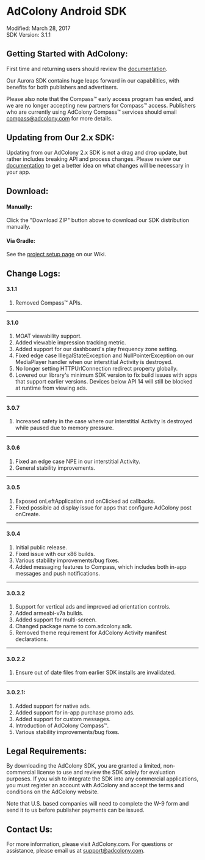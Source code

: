 AdColony Android SDK
==================================
Modified: March 28, 2017<br>
SDK Version: 3.1.1

Getting Started with AdColony:
----------------------------------
First time and returning users should review the [documentation](https://github.com/AdColony/AdColony-Android-SDK-3/wiki).

Our Aurora SDK contains huge leaps forward in our capabilities, with benefits for both publishers and advertisers.

Please also note that the Compass™ early access program has ended, and we are no longer accepting new partners for Compass™ access. Publishers who are currently using AdColony Compass™ services should email compass@adcolony.com for more details.


Updating from Our 2.x SDK:
----------------------------------
Updating from our AdColony 2.x SDK is not a drag and drop update, but rather includes breaking API and process changes. Please review our [documentation](https://github.com/AdColony/AdColony-Android-SDK-3/wiki) to get a better idea on what changes will be necessary in your app.

Download:
----------------------------------
#### Manually: ####
Click the "Download ZIP" button above to download our SDK distribution manually.

#### Via Gradle: ####
See the [project setup page](https://github.com/AdColony/AdColony-Android-SDK-3/wiki/Project-Setup) on our Wiki.

Change Logs:
----------------------------------
#### 3.1.1 ####
1. Removed Compass™ APIs.

----------------------------------
#### 3.1.0 ####
1. MOAT viewability support. <br>
2. Added viewable impression tracking metric. <br>
3. Added support for our dashboard's play frequency zone setting. <br>
4. Fixed edge case IllegalStateException and NullPointerException on our MediaPlayer handler when our interstitial Activity is destroyed.<br>
5. No longer setting HTTPUrlConnection redirect property globally. <br>
6. Lowered our library's minimum SDK version to fix build issues with apps that support earlier versions. Devices below API 14 will still be blocked at runtime from viewing ads.

----------------------------------
#### 3.0.7 ####
1. Increased safety in the case where our interstitial Activity is destroyed while paused due to memory pressure.

----------------------------------
#### 3.0.6 ####
1. Fixed an edge case NPE in our interstitial Activity.<br>
2. General stability improvements.

----------------------------------
#### 3.0.5 ####
1. Exposed onLeftApplication and onClicked ad callbacks.<br>
2. Fixed possible ad display issue for apps that configure AdColony post onCreate.

----------------------------------
#### 3.0.4 ####
1. Initial public release.<br>
2. Fixed issue with our x86 builds.<br>
3. Various stability improvements/bug fixes.
4. Added messaging features to Compass, which includes both in-app messages and push notifications.

----------------------------------
#### 3.0.3.2 ####
1. Support for vertical ads and improved ad orientation controls.<br>
2. Added armeabi-v7a builds.<br>
3. Added support for multi-screen.<br>
4. Changed package name to com.adcolony.sdk.<br>
5. Removed theme requirement for AdColony Activity manifest declarations.

----------------------------------
#### 3.0.2.2 ####
1. Ensure out of date files from earlier SDK installs are invalidated.

----------------------------------
#### 3.0.2.1: ####
1. Added support for native ads.<br>
2. Added support for in-app purchase promo ads.<br>
3. Added support for custom messages.<br>
4. Introduction of AdColony Compass™.<br>
5. Various stability improvements/bug fixes.

Legal Requirements:
----------------------------------
By downloading the AdColony SDK, you are granted a limited, non-commercial license to use and review the SDK solely for evaluation purposes.  If you wish to integrate the SDK into any commercial applications, you must register an account with AdColony and accept the terms and conditions on the AdColony website.

Note that U.S. based companies will need to complete the W-9 form and send it to us before publisher payments can be issued.


Contact Us:
----------------------------------
For more information, please visit AdColony.com. For questions or assistance, please email us at support@adcolony.com.
